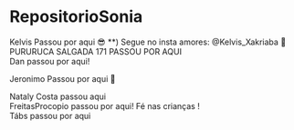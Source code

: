 # RepositorioSonia

Kelvis Passou por aqui :sunglasses: \*\*) Segue no insta amores: @Kelvis_Xakriaba :kiss: <br>
PURURUCA SALGADA 171 PASSOU POR AQUI <br>
Dan passou por aqui!






















Jeronimo Passou por aqui :rocket: <br>















Nataly Costa passou aqui <br>
FreitasProcopio passou por aqui! Fé nas crianças !<br>
Tábs passou por aqui
